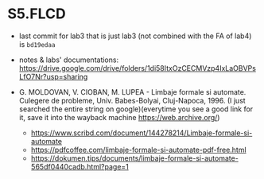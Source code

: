 # S5.FLCD

- last commit for lab3 that is just lab3 (not combined with the FA of lab4) is `bd19edaa`  
- notes & labs' documentations: https://drive.google.com/drive/folders/1di58ItxOzCECMVzp4IxLaOBVPsLfO7Nr?usp=sharing  

- G. MOLDOVAN, V. CIOBAN, M. LUPEA - Limbaje formale si automate. Culegere de probleme, Univ. Babes-Bolyai,
Cluj-Napoca, 1996. (I just searched the entire string on google)(everytime you see a good link for it, save it into the wayback machine https://web.archive.org/)
	- https://www.scribd.com/document/144278214/Limbaje-formale-si-automate
	- https://pdfcoffee.com/limbaje-formale-si-automate-pdf-free.html
	- https://dokumen.tips/documents/limbaje-formale-si-automate-565df0440cadb.html?page=1
